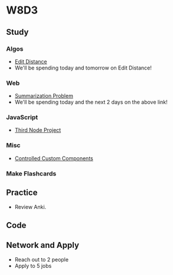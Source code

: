 # W8D3

## Study

### Algos

* [Edit Distance](https://www.geeksforgeeks.org/dynamic-programming-set-5-edit-distance/)
* We'll be spending today and tomorrow on Edit Distance!

### Web

* [Summarization Problem](https://www.hiredintech.com/classrooms/system-design/lesson/101)
* We'll be spending today and the next 2 days on the above link!

### JavaScript

* [Third Node Project](https://github.com/Pklong/blog-party-usa)

### Misc

* [Controlled Custom Components](https://reacttraining.com/patterns/)

### Make Flashcards

## Practice

* Review Anki.

## Code

## Network and Apply

* Reach out to 2 people
* Apply to 5 jobs
